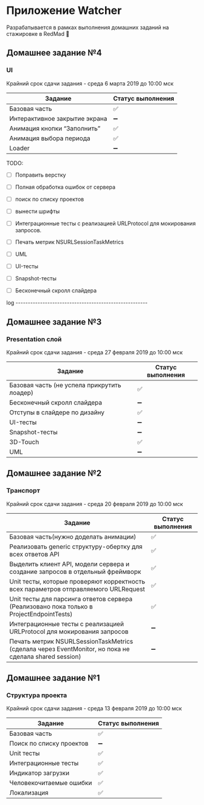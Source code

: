 # Приложение Watcher
Разрабатывается в рамках выполнения домашних заданий на стажировке в RedMad :robot:

## Домашнее задание №4
### UI

Крайний срок сдачи задания - среда 6 марта 2019 до 10:00 мск

Задание | Cтатус выполнения
------------ | -------------
Базовая часть  | :white_check_mark:
Интерактивное закрытие экрана | :heavy_minus_sign:
Анимация кнопки “Заполнить” | :white_check_mark:
Анимация выбора периода | :white_check_mark:
Loader | :heavy_minus_sign:

TODO:
- [ ] Поправить верстку
- [ ] Полная обработка ошибок от сервера
- [ ] поиск по списку проектов
- [ ] вынести шрифты
- [ ] Интеграционные тесты с реализацией URLProtocol для мокирования запросов. 
- [ ] Печать метрик NSURLSessionTaskMetrics
- [ ] UML
- [ ] UI-тесты
- [ ] Snapshot-тесты
- [ ] Бесконечный скролл слайдера


log ------------------------------------------------------

## Домашнее задание №3
### Presentation слой

Крайний срок сдачи задания - среда 27 февраля 2019 до 10:00 мск

Задание | Cтатус выполнения
------------ | -------------
Базовая часть (не успела прикрутить лоадер) | :white_check_mark:
Бесконечный скролл слайдера | :heavy_minus_sign:
Отступы в слайдере по дизайну | :white_check_mark:
UI-тесты | :heavy_minus_sign:
Snapshot-тесты | :heavy_minus_sign:
3D-Touch | :white_check_mark:
UML | :heavy_minus_sign:

## Домашнее задание №2
### Транспорт

Крайний срок сдачи задания - среда 20 февраля 2019 до 10:00 мск

Задание | Cтатус выполнения
------------ | -------------
Базовая часть(нужно доделать анимации) | :white_check_mark:
Реализовать generic структуру-обертку для всех ответов API | :white_check_mark:
Выделить клиент API, модели сервера и создание запросов в отдельный фреймворк  | :white_check_mark:
Unit тесты, которые проверяют корректность всех параметров отправляемого URLRequest | :white_check_mark:
Unit тесты для парсинга ответов сервера (Реализовано пока только в ProjectEndpointTests) | :white_check_mark:
Интеграционные тесты с реализацией URLProtocol для мокирования запросов | :heavy_minus_sign:
Печать метрик NSURLSessionTaskMetrics (сделала через EventMonitor, но пока не сделала shared session) | :heavy_minus_sign:


## Домашнее задание №1
### Структура проекта

Крайний срок сдачи задания - среда 13 февраля 2019 до 10:00 мск

Задание | Cтатус выполнения
------------ | -------------
Базовая часть | :white_check_mark:
Поиск по списку проектов | :heavy_minus_sign:
Unit тесты | :white_check_mark:
Интеграционные тесты | :white_check_mark:
Индикатор загрузки | :white_check_mark:
Человекочитаемые ошибки | :white_check_mark:
Локализация | :white_check_mark:
